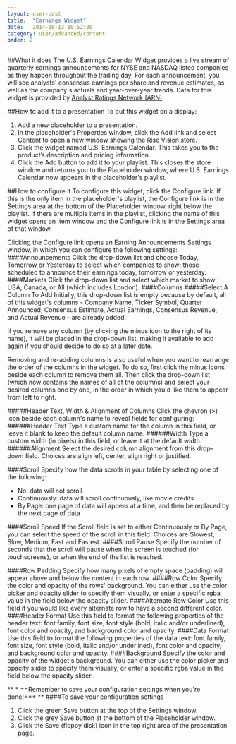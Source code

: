 ```yaml
---
layout: user-post
title:  "Earnings Widget"
date:   2014-10-13 10:52:00
category: user/advanced/content
order: 2
---
```


##What it does
The U.S. Earnings Calendar Widget provides a live stream of quarterly earnings announcements for NYSE and NASDAQ listed companies as they happen throughout the trading day. For each announcement, you will see analysts' consensus earnings per share and revenue estimates, as well as the company's actuals and year-over-year trends. Data for this widget is provided by [Analyst Ratings Network (ARN)](http://www.analystratings.net/). 

##How to add it to a presentation
To put this widget on a display:

1. Add a new placeholder to a presentation.   
2. In the placeholder's Properties window, click the Add link and select Content to open a new window showing the Rise Vision store.  
3. Click the widget named U.S. Earnings Calendar. This takes you to the product’s description and pricing information.  
4. Click the Add button to add it to your playlist.  This closes the store window and returns you to the Placeholder window, where U.S. Earnings Calendar now appears in the placeholder's playlist.

##How to configure it
To configure this widget, click the Configure link.  If this is the only item in the placeholder's playlist, the Configure link is in the Settings area at the bottom of the Placeholder window, right below the playlist. If there are multiple items in the playlist, clicking the name of this widget opens an Item window and the Configure link is in the Settings area of that window.

Clicking the Configure link opens an Earning Announcements Settings window, in which you can configure the following settings:
####Announcements
Click the drop-down list and choose Today, Tomorrow or Yesterday to select which companies to show: those scheduled to announce their earnings today, tomorrow or yesterday.
####Markets
Click the drop-down list and select which market to show: USA, Canada, or All (which includes London).
####Columns
#####Select A Column To Add
Initially, this drop-down list is empty because by default, all of this widget's columns - Company Name, Ticker Symbol, Quarter Announced, Consensus Estimate, Actual Earnings, Consensus Revenue, and Actual Revenue - are already added.  

If you remove any column (by clicking the minus icon to the right of its name), it will be placed in the drop-down list, making it available to add again if you should decide to do so at a later date.

Removing and re-adding columns is also useful when you want to rearrange the order of the columns in the widget. To do so, first click the minus icons beside each column to remove them all.  Then click the drop-down list (which now contains the names of all of the columns) and select your desired columns one by one, in the order in which you'd like them to appear from left to right.

#####Header Text, Width & Alignment of Columns
Click the chevron (>) icon beside each column's name to reveal fields for configuring:
######Header Text
Type a custom name for the column in this field, or leave it blank to keep the default column name.
######Width
Type a custom width (in pixels) in this field, or leave it at the default width.
######Alignment
Select the desired column alignment from this drop-down field. Choices are align left, center, align right or justified.

####Scroll
Specify how the data scrolls in your table by selecting one of the following:
- No:  data will not scroll
- Continuously:  data will scroll continuously, like movie credits
- By Page:  one page of data will appear at a time, and then be replaced by the next page of data

####Scroll Speed
If the Scroll field is set to either Continuously or By Page, you can select the speed of the scroll in this field.  Choices are Slowest, Slow, Medium, Fast and Fastest.
####Scroll Pause
Specify the number of seconds that the scroll will pause when the screen is touched (for touchscreens), or when the end of the list is reached.

####Row Padding
Specify how many pixels of empty space (padding) will appear above and below the content in each row.
####Row Color
Specify the color and opacity of the rows' background. You can either use the color picker and opacity slider to specify them visually, or enter a specific rgba value in the field below the opacity slider.
####Alternate Row Color
Use this field if you would like every alternate row to have a second different color. 
####Header Format
Use this field to format the following properties of the header text: font family, font size, font style (bold, italic and/or underlined), font color and opacity, and background color and opacity.
####Data Format
Use this field to format the following properties of the data text: font family, font size, font style (bold, italic and/or underlined), font color and opacity, and background color and opacity.
####Background
Specify the color and opacity of the widget's background. You can either use the color picker and opacity slider to specify them visually, or enter a specific rgba value in the field below the opacity slider.

** * ==Remember to save your configuration settings when you're done!==* ** 
####To save your configuration settings
1. Click the green Save button at the top of the Settings window.
2. Click the grey Save button at the bottom of the Placeholder window.
3. Click the Save (floppy disk) icon in the top right area of the presentation page.
